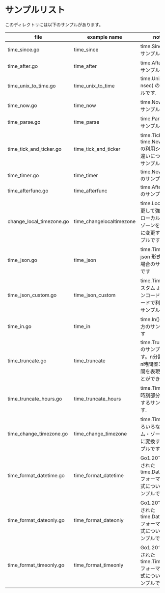 # サンプルリスト

このディレクトリには以下のサンプルがあります。

|file|example name|note|
|----|------------|----|
|time\_since.go|time\_since|time.Since() のサンプルです.|
|time\_after.go|time\_after|time.After() のサンプルです.|
|time\_unix\_to\_time.go|time\_unix\_to\_time|time.Unix(sec, nsec) のサンプルです.|
|time\_now.go|time\_now|time.Now() のサンプルです.|
|time\_parse.go|time\_parse|time.Parse() のサンプルです.|
|time\_tick\_and\_ticker.go|time\_tick\_and\_ticker|time.Tick と time.NewTicker の利用シーンの違いについてのサンプルです|
|time\_timer.go|time\_timer|time.NewTimer のサンプルです|
|time\_afterfunc.go|time\_afterfunc|time.AfterFunc のサンプルです|
|change\_local\_timezone.go|time_changelocaltimezone|time.Localを変更して強制的にローカルタイムゾーンを一時的に変更するサンプルです|
|time\_json.go|time\_json|time.Time を json 形式で扱う場合のサンプルです|
|time\_json\_custom.go|time\_json\_custom|time.Time をカスタム JSON エンコード・デコードで利用するサンプルです|
|time\_in.go|time\_in|time.In() の使い方のサンプルです|
|time\_truncate.go|time\_truncate|time.Truncate() のサンプルです。n分置き や n時間置き の時間を表現することができます。|
|time\_truncate\_hours.go|time\_truncate\_hours|time.Timeから時刻部分を除去するサンプルです.|
|time\_change\_timezone.go|time\_change\_timezone|time.Timeをいろいろなタイム・ゾーンの値に変換するサンプルです|
|time\_format\_datetime.go|time\_format\_datetime|Go1.20で追加された time.DateTime フォーマット書式についてのサンプルです|
|time\_format\_dateonly.go|time\_format\_dateonly|Go1.20で追加された time.DateOnly フォーマット書式についてのサンプルです|
|time\_format\_timeonly.go|time\_format\_timeonly|Go1.20で追加された time.TimeOnly フォーマット書式についてのサンプルです|
